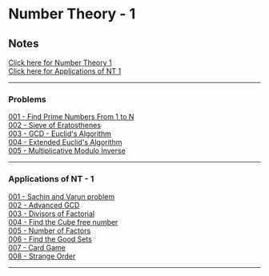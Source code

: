 # Number Theory - 1

## Notes

[Click here for Number Theory 1](./assets/Number-Theory-1.pdf)<br>
[Click here for Applications of NT 1](./assets/Number-Theory-2.pdf)<br>

---

### Problems 

[001 - Find Prime Numbers From 1 to N](./code-part-1/001-Find-Prime-Numbers-1-to-N.cpp)<br>
[002 - Sieve of Eratosthenes](./code-part-1/002-Sieve-Of-Eratosthenes.cpp)<br>
[003 - GCD - Euclid's Algorithm](./code-part-1/003-GCD-Euclid-Algorithm.cpp)<br>
[004 - Extended Euclid's Algorithm](./code-part-1/004-Extended-Euclid-Algorithm.cpp)<br>
[005 - Multiplicative Modulo Inverse](./code-part-1/005-Multiplicative-Modulo-Inverse.cpp)<br>

---

### Applications of NT - 1

[001 - Sachin and Varun problem](./code-part-2/001-Sachin-And-Varun-Problem.cpp)<br>
[002 - Advanced GCD](./code-part-2/002-Advanced-GCD.cpp)<br>
[003 - Divisors of Factorial](./code-part-2/003-Divisors-Of-Factorial.cpp)<br>
[004 - Find the Cube free number](./code-part-2/004-Find-The-Cube-Free-Number.cpp)<br>
[005 - Number of Factors](./code-part-2/005-Number-Of-Factors.cpp)<br>
[006 - Find the Good Sets](./code-part-2/006-Find-the-good-sets.cpp)<br>
[007 - Card Game](./code-part-2/007-Card-Game.cpp)<br>
[008 - Strange Order](./code-part-2/008-Strange-Order.cpp)<br>

---